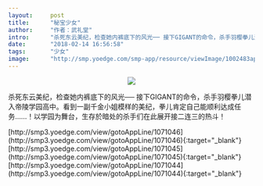 ```yaml
---
layout:     post
title:      "秘宝少女"
author:     "作者：武礼堂"
intro:      "杀死东云美纪，检查她内裤底下的风光── 接下GIGANT的命令，杀手羽樱拳儿潜入帝陵学园高中。看到一副千金小姐模样的美纪，拳儿肯定自己能顺利达成任务……！以学园为舞台，生存於暗处的杀手们在此展开接二连三的热斗！"
date:       "2018-02-14 16:56:58"
tags:       "少女"
image:      "http://smp.yoedge.com/smp-app/resource/viewImage/1002483appline.png"
---
```

<div style="text-align: center">
<p><img src="http://smp.yoedge.com/smp-app/resource/viewImage/1002483appline.png"/></p>
</div>
<p class="post-meta">
<span>杀死东云美纪，检查她内裤底下的风光── 接下GIGANT的命令，杀手羽樱拳儿潜入帝陵学园高中。看到一副千金小姐模样的美纪，拳儿肯定自己能顺利达成任务……！以学园为舞台，生存於暗处的杀手们在此展开接二连三的热斗！</span>
</p>
[http://smp3.yoedge.com/view/gotoAppLine/1071046](http://smp3.yoedge.com/view/gotoAppLine/1071046){:target="_blank"}
[http://smp3.yoedge.com/view/gotoAppLine/1071045](http://smp3.yoedge.com/view/gotoAppLine/1071045){:target="_blank"}
[http://smp3.yoedge.com/view/gotoAppLine/1071044](http://smp3.yoedge.com/view/gotoAppLine/1071044){:target="_blank"}


